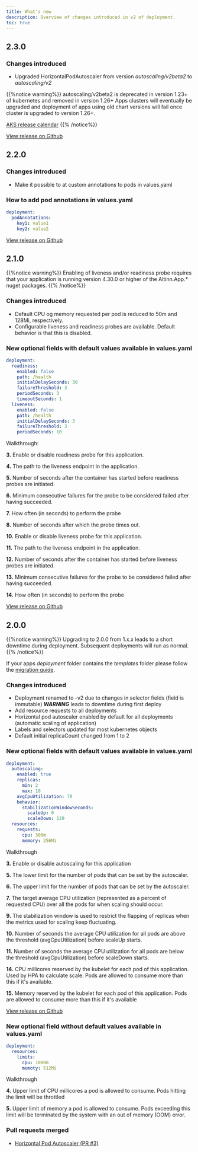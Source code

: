 ```yaml
---
title: What's new
description: Overview of changes introduced in v2 of deployment.
toc: true
---
```


## 2.3.0

### Changes introduced

* Upgraded HorizontalPodAutoscaler from version _autoscaling/v2beta2_ to _autoscaling/v2_

{{%notice warning%}}
autoscaling/v2beta2 is deprecated in version 1.23+ of kubernetes and removed in version 1.26+
Apps clusters will eventually be upgraded and deployment of apps using old chart versions will fail once cluster is upgraded to version 1.26+. 

[AKS release calendar](https://docs.microsoft.com/en-us/azure/aks/supported-kubernetes-versions?tabs=azure-cli#aks-kubernetes-release-calendar)
{{% /notice%}}

[View release on Github](https://github.com/Altinn/altinn-studio-charts/releases/tag/deployment-2.3.0)

## 2.2.0

### Changes introduced

* Make it possible to at custom annotations to pods in values.yaml
 

### How to add pod annotations in values.yaml

```yaml
deployment:
  podAnnotations:
    key1: value1
    key2: value2
```

[View release on Github](https://github.com/Altinn/altinn-studio-charts/releases/tag/deployment-2.2.0)

## 2.1.0

{{%notice warning%}}
Enabling of liveness and/or readiness probe requires that your application is running 
version 4.30.0 or higher of the Altinn.App.* nuget packages.
{{% /notice%}}

### Changes introduced

* Default CPU og memory requested per pod is reduced to 50m and 128Mi, respectively.
* Configurable liveness and readiness probes are available. Default behavior is that this is disabled.
 

### New optional fields with default values available in values.yaml 

```yaml {linenos=table}
deployment:
  readiness:
    enabled: false
    path: /health
    initialDelaySeconds: 30
    failureThreshold: 3
    periodSeconds: 3
    timeoutSeconds: 1
  liveness:
    enabled: false
    path: /health
    initialDelaySeconds: 3
    failureThreshold: 3
    periodSeconds: 10
```

Walkthrough: 

__3.__ Enable or disable readiness probe for this application.

__4.__ The path to the liveness endpoint in the application.

__5.__ Number of seconds after the container has started before readiness probes are initiated.

__6.__ Minimum consecutive failures for the probe to be considered failed after having succeeded.

__7.__ How often (in seconds) to perform the probe

__8.__ Number of seconds after which the probe times out. 

__10.__ Enable or disable liveness probe for this application.

__11.__ The path to the liveness endpoint in the application.

__12.__ Number of seconds after the container has started before liveness probes are initiated.

__13.__ Minimum consecutive failures for the probe to be considered failed after having succeeded.

__14.__ How often (in seconds) to perform the probe


[View release on Github](https://github.com/Altinn/altinn-studio-charts/releases/tag/deployment-2.1.0)

## 2.0.0

{{%notice warning%}}
Upgrading to 2.0.0 from 1.x.x leads to a short downtime during deployment. Subsequent deployments will run as normal.
{{% /notice%}}

If your apps _deployment_ folder contains the _templates_ folder please follow the [migration guide](../../migration).

### Changes introduced

* Deployment renamed to <old-name>-v2 due to changes in selector fields (field is immutable) ***WARNING*** leads to downtime during first deploy
* Add resource requests to all deployments
* Horizontal pod autoscaler enabled by default for all deployments (automatic scaling of application)
* Labels and selectors updated for most kubernetes objects
* Default initial replicaCount changed from 1 to 2

### New optional fields with default values available in values.yaml 
```yaml {linenos=table}
deployment:
  autoscaling:
    enabled: true
    replicas:
      min: 2
      max: 10
    avgCpuUtilization: 70
    behavior:
      stabilizationWindowSeconds:
        scaleUp: 0
        scaleDown: 120
  resources:
    requests:
      cpu: 300m
      memory: 256Mi
```

Walkthrough

__3.__ Enable or disable autoscaling for this application

__5.__ The lower limit for the number of pods that can be set by the autoscaler.

__6.__ The upper limit for the number of pods that can be set by the autoscaler.

__7.__ The target average CPU utilization (represented as a percent of requested CPU) over all the pods for when scaling should occur.

__9.__ The stabilization window is used to restrict the flapping of replicas when the metrics used for scaling keep fluctuating.

__10.__ Number of seconds the average CPU utilization for all pods are above the threshold (avgCpuUtilization) before scaleUp starts.

__11.__ Number of seconds the average CPU utilization for all pods are below the threshold (avgCpuUtilization) before scaleDown starts.

__14.__ CPU millicores reserved by the kubelet for each pod of this application. Used by HPA to calculate scale. Pods are allowed to consume more than this if it's available.

__15.__ Memory reserved by the kubelet for each pod of this application. Pods are allowed to consume more than this if it's available


[View release on Github](https://github.com/Altinn/altinn-studio-charts/releases/tag/deployment-2.0.0)

### New optional field without default values available in values.yaml
```yaml {linenos=table}
deployment:
  resources:
    limits:
      cpu: 1000m
      memoty: 512Mi
```

Walkthrough

__4.__ Upper limit of CPU millicores a pod is allowed to consume. Pods hitting the limit will be throttled

__5.__ Upper limit of memory a pod is allowed to consume. Pods exceeding this limit will be terminated by the system with an out of memory (OOM) error.

### Pull requests merged

* [Horizontal Pod Autoscaler (PR #3)](https://github.com/Altinn/altinn-studio-charts/pull/3)
